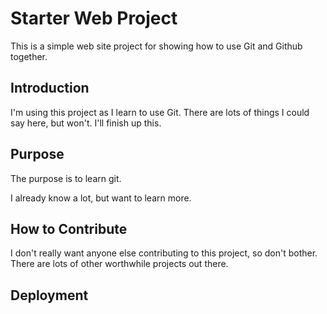 # Starter Web Project

This is a simple web site project for showing how to use Git and Github together.

## Introduction

I'm using this project as I learn to use Git.  There are lots of things I could say here, but won't.  I'll finish up this.

## Purpose

The purpose is to learn git.

I already know a lot, but want to learn more.

## How to Contribute

I don't really want anyone else contributing to this project, so don't bother.  There are lots of other worthwhile projects out there.

## Deployment
